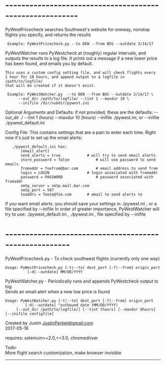 # --------------------------------------------------------  

PyWestPricecheck searches Southwest's website for oneway, nonstop
    flights you specify, and returns the results
	 
	 Example: PyWestPricecheck.py --to DEN --from BOS --outdate 3/14/17

PyWestWatcher runs PyWestcheck at (roughly) regular intervals, and outputs
    the results to a log file. It prints out a message if a
    new lower price has been found, and emails you by default.

    This uses a custom config setting file, and will check flights every
    1 hour for 10 hours, and append output to a logfile in /path/to/logfile/
    that will be created if it doesn't exist.    
    
	 Example: PyWestWatcher.py  --to DEN --from BOS --outdate 3/14/17 \
	 	  --out_dir /path/to/logfile/ --tint 1 --maxdur 10 \
		  --inifile /dir/subdir/pywest.ini
		  
Optional Arguments and Defaults:
    if not provided, these are the defaults:
	 --out_dir ./
	 --tint 1      (hours)
	 --maxdur 10   (hours)
	 --inifile ./pywest.ini, or --inifile ./pywest_default.ini


Config File:
    This contains settings that are a pain to enter each time.
    Right now it's just to set up the email alerts:

	   ./pywest_default.ini has:
  	   	   [email_alert]
		   send_alerts = true		     # will try to send email alerts
		   store_password = false      	     # will use password to send emails
		   fromaddr = foofrom@bar.com 	     # email address to send from
		   login = LOGIN	      	     # login associated with fromaddr
		   password = PASSWORD	    	     # password associated with fromaddr
		   smtp_server = smtp.mail.bar.com   
		   smtp_port = 587
		   toaddrs = footo@foo.com	     # email to send alerts to

If you want email alerts. you should save your settings in ./pywest.ini , or a file specified by --inifile
In order of greater importance, PyWestWatcher will try to use:
	   ./pywest_default.ini , ./pywest.ini , file specified by --inifile
		  
		  		  


# ------------------------------------------------------

PyWestPricecheck.py - To check southwest flights (currently only one way)

    Usage: PyWestPricecheck.py [-t|--to] dest_port [-f|--from] origin_port
		      [-d|--outdate] MM/DD/YYYY
	
PyWestWatcher.py - Periodically runs and appends PyWestcheck output to log.  
Sends an email alert when a new low price is found

    Usage: PyWestWatcher.py [-t|--to] dest_port [-f|--from] origin_port 
    	     [-d|--outdate] "outbound date (MM/DD/YYYY)
   	     [--out_dir /path/to/logfile/] [--tint thours] [--maxdur dhours] [--inifile configfile]

Created by Justin <JustinPerket@gmail.com>                                          
2017-05-16                                                                    

requires: selenium>=2.0,<=3.0, chromedriver

Todo:                                                              
More flight search customization, make browser invisible                                           

---------------------------------------------------------------------------   
